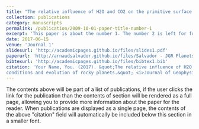 ```yaml
---
title: "The relative influence of H2O and CO2 on the primitive surface conditions and evolution of rocky planets"
collection: publications
category: manuscripts
permalink: /publication/2009-10-01-paper-title-number-1
excerpt: 'This paper is about the number 1. The number 2 is left for future work.'
date: 2017-06-15
venue: 'Journal 1'
slidesurl: 'http://academicpages.github.io/files/slides1.pdf'
paperurl: 'http://arnaudsalvador.github.io/files/Salvador - JGR Planets - 2017.pdf'
bibtexurl: 'http://academicpages.github.io/files/bibtex1.bib'
citation: 'Your Name, You. (2017). &quot;The relative influence of H2O and CO2 on the primitive surface
conditions and evolution of rocky planets.&quot; <i>Journal of Geophysical Research: Planets 1</i>. 1(1).'
---
```

The contents above will be part of a list of publications, if the user clicks the link for the publication than the contents of section will be rendered as a full page, allowing you to provide more information about the paper for the reader. When publications are displayed as a single page, the contents of the above "citation" field will automatically be included below this section in a smaller font.
